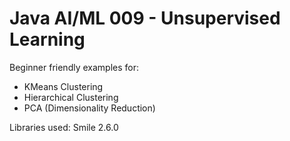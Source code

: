 # Java AI/ML 009 - Unsupervised Learning

Beginner friendly examples for:
- KMeans Clustering
- Hierarchical Clustering
- PCA (Dimensionality Reduction)

Libraries used: Smile 2.6.0